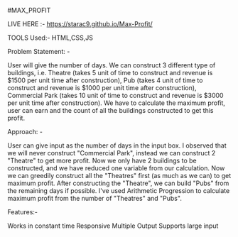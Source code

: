 #MAX_PROFIT

LIVE HERE :- https://starac9.github.io/Max-Profit/

TOOLS Used:- HTML,CSS,JS

Problem Statement: -

User will give the number of days. We can construct 3 different type of buildings, i.e. Theatre (takes 5 unit of time to construct and revenue is $1500 per unit time after construction), Pub (takes 4 unit of time to construct and revenue is $1000 per unit time after construction), Commercial Park (takes 10 unit of time to construct and revenue is $3000 per unit time after construction). We have to calculate the maximum profit, user can earn and the count of all the buildings constructed to get this profit.

Approach: -

User can give input as the number of days in the input box.
I observed that we will never construct "Commercial Park", instead we can construct 2 "Theatre" to get more profit.
Now we only have 2 buildings to be constructed, and we have reduced one variable from our calculation.
Now we can greedily construct all the "Theatres" first (as much as we can) to get maximum profit.
After constructing the "Theatre", we can build "Pubs" from the remaining days if possible.
I've used Arithmetic Progression to calculate maximum profit from the number of "Theatres" and "Pubs".

Features:-

Works in constant time
Responsive
Multiple Output
Supports large input
